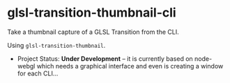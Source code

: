 glsl-transition-thumbnail-cli
=========================

Take a thumbnail capture of a GLSL Transition from the CLI.

Using `glsl-transition-thumbnail`.

* Project Status: **Under Development** – it is currently based on node-webgl which needs a graphical interface and even is creating a window for each CLI...

